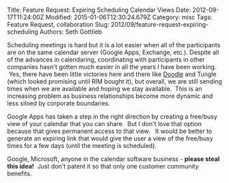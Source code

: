 Title: Feature Request: Expiring Scheduling Calendar Views
Date: 2012-09-17T11:24:00Z
Modified: 2015-01-06T12:30:24.679Z
Category: misc
Tags: Feature Request, collaboration
Slug: 2012/09/feature-request-expiring-scheduling
Authors: Seth Gottlieb

Scheduling meetings is hard but it is a lot easier when all of the participants are on the same calendar server (Google Apps, Exchange, etc.). Despite all of the advances in calendaring, coordinating with participants in other companies hasn't gotten much easier in all the years I have been working. &nbsp;Yes, there have been little victories here and there like [Doodle](http://doodle.com/ "Doodle")&nbsp;and Tungle (which looked promising until RIM bought it), but overall, we are still sending times when we are available and hoping we stay available. &nbsp;This is an increasing problem as business relationships become more dynamic and less&nbsp;siloed by corporate boundaries.  
  
Google Apps has taken a step in the right direction by creating a free/busy view of your calendar that you can share. &nbsp;But I don't love that option because that gives permanent access to that view. &nbsp; It would be better to generate an expiring link that would give the user a view of the free/busy times for a few days (until the meeting is scheduled).  
  
Google, Microsoft, anyone in the calendar software business - __please steal this idea!__ &nbsp;Just don't patent it so that only one customer community benefits.  
  
&nbsp;  
  
&nbsp;
